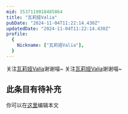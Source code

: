 ```yaml
---
mid: 3537119018485864
title: "瓦莉娅Valia"
pubDate: "2024-11-04T11:22:14.430Z"
updatedDate: "2024-11-04T11:22:14.430Z"
profile:
  {
    Nickname: ["瓦莉娅Valia"],
  }
---
```


关注[瓦莉娅Valia](https://space.bilibili.com/3537119018485864)谢谢喵~ 关注[瓦莉娅Valia](https://space.bilibili.com/3537119018485864)谢谢喵~

## 此条目有待补充
你可以在[这里](https://github.com/Yuhanawa/VTuber.ICU-Content/edit/master/v/瓦莉娅Valia/index.md)编辑本文
